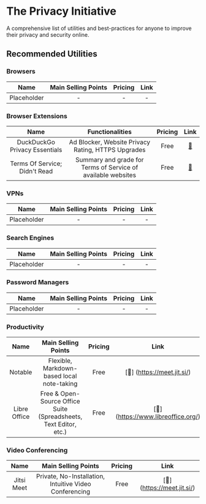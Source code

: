 # The Privacy Initiative

A comprehensive list of utilities and best-practices for anyone to improve their privacy and security online.

## Recommended Utilities

### Browsers


| Name                               |  Main Selling Points                                | Pricing           | Link |
| :---------------------------------:|:--------------------------------------------------: | :----------------:|:----:|
| Placeholder | - | - | - |


### Browser Extensions


| Name                               |  Functionalities                                    | Pricing           | Link |
| :---------------------------------:|:--------------------------------------------------: | :----------------:|:----:|
| DuckDuckGo Privacy Essentials      | Ad Blocker, Website Privacy Rating, HTTPS Upgrades  | Free | [🔗](https://chrome.google.com/webstore/detail/duckduckgo-privacy-essent/bkdgflcldnnnapblkhphbgpggdiikppg/)   |
| Terms Of Service; Didn't Read      | Summary and grade for Terms of Service of available websites  | Free | [🔗](https://tosdr.org/downloads.html)   |

### VPNs

| Name                               |  Main Selling Points                                | Pricing           | Link |
| :---------------------------------:|:--------------------------------------------------: | :----------------:|:----:|
| Placeholder | - | - | - |

### Search Engines

| Name                               |  Main Selling Points                                | Pricing           | Link |
| :---------------------------------:|:--------------------------------------------------: | :----------------:|:----:|
| Placeholder | - | - | - |

### Password Managers

| Name                               |  Main Selling Points                                | Pricing           | Link |
| :---------------------------------:|:--------------------------------------------------: | :----------------:|:----:|
| Placeholder | - | - | - |

### Productivity

| Name                               |  Main Selling Points                                | Pricing           | Link |
| :---------------------------------:|:--------------------------------------------------: | :----------------:|:----:|
| Notable | Flexible, Markdown-based local note-taking | Free |[🔗] (https://meet.jit.si/)   |
| Libre Office | Free & Open-Source Office Suite (Spreadsheets, Text Editor, etc.) | Free |[🔗] (https://www.libreoffice.org/)|

### Video Conferencing

| Name                               |  Main Selling Points                                | Pricing           | Link |
| :---------------------------------:|:--------------------------------------------------: | :----------------:|:----:|
| Jitsi Meet | Private, No-Installation, Intuitive Video Conferencing | Free |[🔗] (https://meet.jit.si/)   |
